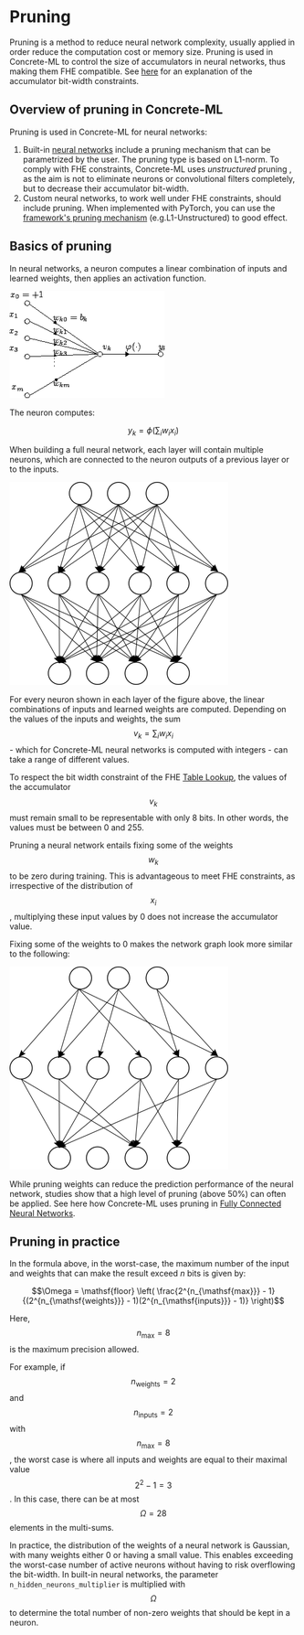 # Pruning

Pruning is a method to reduce neural network complexity, usually applied in order reduce the computation cost or memory size. Pruning is used in Concrete-ML to control the size of accumulators in neural networks, thus making them FHE compatible. See [here](../getting-started/concepts.md#model-accuracy-considerations-under-fhe-constraints) for an explanation of the accumulator bit-width constraints.

## Overview of pruning in Concrete-ML

Pruning is used in Concrete-ML for neural networks:

1. Built-in [neural networks](../built-in-models/neural-networks.md) include a pruning mechanism that can be parametrized by the user. The
   pruning type is based on L1-norm. To comply with FHE constraints, Concrete-ML uses _unstructured_ pruning
   , as the aim is not to eliminate neurons or convolutional filters completely, but to decrease their accumulator bit-width.
1. Custom neural networks, to work well under FHE constraints, should include pruning. When implemented
   with PyTorch, you can use the [framework's pruning mechanism](https://pytorch.org/tutorials/intermediate/pruning_tutorial.html) (e.g.L1-Unstructured) to good effect.

## Basics of pruning

In neural networks, a neuron computes a linear combination of inputs and learned weights, then applies an activation function.

![Artificial Neuron (from: wikipedia)](../figures/Artificial_neuron.png)

The neuron computes:

$$y_k = \phi\left(\sum_i w_ix_i\right)$$

When building a full neural network, each layer will contain multiple neurons, which are connected to the neuron outputs of a previous layer or to the inputs.

![Fully Connected Neural Network](../figures/network.png)

For every neuron shown in each layer of the figure above, the linear combinations of inputs and learned weights are computed. Depending on the values of the inputs and weights, the sum $$v_k = \sum_i w_ix_i$$ - which for Concrete-ML neural networks is computed with integers - can take a range of different values.

To respect the bit width constraint of the FHE [Table Lookup](https://docs.zama.ai/concrete-numpy/tutorials/table_lookup), the values of the accumulator $$v_k$$ must remain small to be representable with only 8 bits. In other words, the values must be between 0 and 255.

Pruning a neural network entails fixing some of the weights $$w_k$$ to be zero during training. This is advantageous to meet FHE constraints, as irrespective of the distribution of $$x_i$$, multiplying these input values by 0 does not increase the accumulator value.

Fixing some of the weights to 0 makes the network graph look more similar to the following:

![Pruned Fully Connected Neural Network](../figures/prunednet.png)

While pruning weights can reduce the prediction performance of the neural network, studies show that a high level of pruning (above 50%) can often be applied. See here how Concrete-ML uses pruning in [Fully Connected Neural Networks](../developer-guide/api/concrete.ml.sklearn.qnn.md#class-neuralnetclassifier).

## Pruning in practice

In the formula above, in the worst-case, the maximum number of the input and weights that can make the result exceed $n$ bits is given by:

$$\Omega = \mathsf{floor} \left( \frac{2^{n_{\mathsf{max}}} - 1}{(2^{n_{\mathsf{weights}}} - 1)(2^{n_{\mathsf{inputs}}} - 1)} \right)$$

Here, $$n_{\mathsf{max}} = 8$$ is the maximum precision allowed.

For example, if $$n_{\mathsf{weights}} = 2$$ and $$n_{\mathsf{inputs}} = 2$$ with $$n_{\mathsf{max}} = 8$$, the worst case is where all inputs and weights are equal to their maximal value $$2^2-1=3$$. In this case, there can be at most $$\Omega = 28$$ elements in the multi-sums.

In practice, the distribution of the weights of a neural network is Gaussian, with many weights either 0 or having a small value. This enables exceeding the worst-case number of active neurons without having to risk overflowing the bit-width. In built-in neural networks, the parameter `n_hidden_neurons_multiplier` is multiplied with $$\Omega$$ to determine the total number of non-zero weights that should be kept in a neuron.
